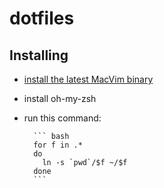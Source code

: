 # dotfiles

## Installing

- [install the latest MacVim binary][install-macvim]
- install oh-my-zsh
- run this command:

        ``` bash
        for f in .*
        do
          ln -s `pwd`/$f ~/$f
        done
        ```

[install-macvim]: https://github.com/macvim-dev/macvim

